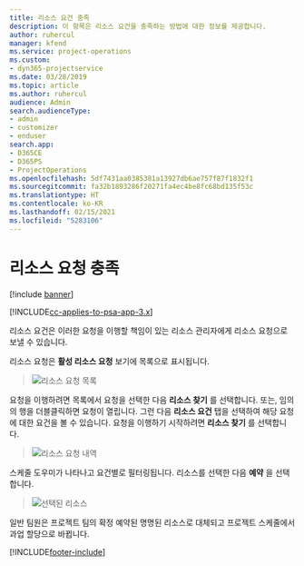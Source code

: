 ```yaml
---
title: 리소스 요건 충족
description: 이 항목은 리소스 요건을 충족하는 방법에 대한 정보를 제공합니다.
author: ruhercul
manager: kfend
ms.service: project-operations
ms.custom:
- dyn365-projectservice
ms.date: 03/28/2019
ms.topic: article
ms.author: ruhercul
audience: Admin
search.audienceType:
- admin
- customizer
- enduser
search.app:
- D365CE
- D365PS
- ProjectOperations
ms.openlocfilehash: 5df7431aa0385381a13927db6ae757f87f1832f1
ms.sourcegitcommit: fa32b1893286f20271fa4ec4be8fc68bd135f53c
ms.translationtype: HT
ms.contentlocale: ko-KR
ms.lasthandoff: 02/15/2021
ms.locfileid: "5283106"
---
```

# <a name="fulfilling-resource-requests"></a>리소스 요청 충족

[!include [banner](../includes/psa-now-project-operations.md)]

[!INCLUDE[cc-applies-to-psa-app-3.x](../includes/cc-applies-to-psa-app-3x.md)]

리소스 요건은 이러한 요청을 이행할 책임이 있는 리소스 관리자에게 리소스 요청으로 보낼 수 있습니다.

리소스 요청은 **활성 리소스 요청** 보기에 목록으로 표시됩니다.

> ![리소스 요청 목록](media/Resource-Management-image59.png)

요청을 이행하려면 목록에서 요청을 선택한 다음 **리소스 찾기** 를 선택합니다. 또는, 임의의 행을 더블클릭하면 요청이 열립니다. 그런 다음 **리소스 요건** 탭을 선택하여 해당 요청에 대한 요건을 볼 수 있습니다. 요청을 이행하기 시작하려면 **리소스 찾기** 를 선택합니다.

> ![리소스 요청 내역](media/Resource-Management-image60.png)

스케줄 도우미가 나타나고 요건별로 필터링됩니다. 리소스를 선택한 다음 **예약** 을 선택합니다.

> ![선택된 리소스](media/Resource-Management-image61.png)

일반 팀원은 프로젝트 팀의 확정 예약된 명명된 리소스로 대체되고 프로젝트 스케줄에서 과업 할당으로 바뀝니다.


[!INCLUDE[footer-include](../includes/footer-banner.md)]